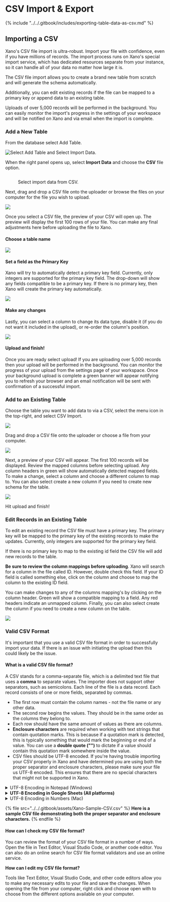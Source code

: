 # CSV Import & Export

{% include "../../.gitbook/includes/exporting-table-data-as-csv.md" %}

## Importing a CSV

Xano's CSV file import is ultra-robust. Import your file with confidence, even if you have millions of records. The import process runs on Xano's special import service, which has dedicated resources separate from your instance, so it can handle all of your data no matter how large it is.

The CSV file import allows you to create a brand new table from scratch and will generate the schema automatically.&#x20;

Additionally, you can edit existing records if the file can be mapped to a primary key or append data to an existing table.&#x20;

Uploads of over 5,000 records will be performed in the background. You can easily monitor the import's progress in the settings of your workspace and will be notified on Xano and via email when the import is complete.&#x20;

### Add a New Table

From the database select Add Table.

![Select Add Table and Select Import Data.](<../../.gitbook/assets/CleanShot 2021-12-07 at 15.52.56.png>)

When the right panel opens up, select **Import Data** and choose the **CSV** file option.

<figure><img src="../../.gitbook/assets/CleanShot 2024-07-12 at 15.56.11.png" alt=""><figcaption><p>Select import data from CSV.</p></figcaption></figure>

Next, drag and drop a CSV file onto the uploader or browse the files on your computer for the file you wish to upload.

![](<../../.gitbook/assets/CleanShot 2021-12-07 at 15.57.02.png>)

Once you select a CSV file, the preview of your CSV will open up. The preview will display the first 100 rows of your file. You can make any final adjustments here before uploading the file to Xano.

#### Choose a table name

![](<../../.gitbook/assets/CleanShot 2021-12-07 at 16.02.28.png>)

#### Set a field as the Primary Key

Xano will try to automatically detect a primary key field. Currently, only integers are supported for the primary key field. The drop-down will show any fields compatible to be a primary key. If there is no primary key, then Xano will create the primary key automatically.&#x20;

![](<../../.gitbook/assets/CleanShot 2021-12-07 at 16.06.03.png>)

#### Make any changes

Lastly, you can select a column to change its data type, disable it (if you do not want it included in the upload), or re-order the column's position.&#x20;

![](<../../.gitbook/assets/CleanShot 2021-12-07 at 16.07.09.png>)

#### Upload and finish!

Once you are ready select upload! If you are uploading over 5,000 records then your upload will be performed in the background. You can monitor the progress of your upload from the settings page of your workspace. Once your background upload is complete a green banner will appear notifying you to refresh your browser and an email notification will be sent with confirmation of a successful import.&#x20;

### Add to an Existing Table

Choose the table you want to add data to via a CSV, select the menu icon in the top-right, and select CSV Import.&#x20;

![](<../../.gitbook/assets/CleanShot 2021-12-07 at 16.29.56.png>)

Drag and drop a CSV file onto the uploader or choose a file from your computer.&#x20;

![](<../../.gitbook/assets/CleanShot 2021-12-07 at 16.33.02.png>)

Next, a preview of your CSV will appear. The first 100 records will be displayed. Review the mapped columns before selecting upload. Any column headers in green will show automatically detected mapped fields. To make a change, select a column and choose a different column to map to. You can also select create a new column if you need to create new schema for the table.

![](<../../.gitbook/assets/CleanShot 2021-12-07 at 16.34.17.png>)

Hit upload and finish!&#x20;

### Edit Records in an Existing Table

To edit an existing record the CSV file must have a primary key. The primary key will be mapped to the primary key of the existing records to make the updates. Currently, only integers are supported for the primary key field.

If there is no primary key to map to the existing id field the CSV file will add new records to the table.

**Be sure to review the column mappings before uploading**. Xano will search for a column in the file called ID. However, double check this field. If your ID field is called something else, click on the column and choose to map the column to the existing ID field.&#x20;

You can make changes to any of the columns mapping's by clicking on the column header. Green will show a compatible mapping to a field. Any red headers indicate an unmapped column. Finally, you can also select create the column if you need to create a new column on the table.

![](<../../.gitbook/assets/CleanShot 2021-12-07 at 16.48.41.png>)

### Valid CSV Format

It's important that you use a valid CSV file format in order to successfully import your data. If there is an issue with initiating the upload then this could likely be the issue.

#### What is a valid CSV file format?

A CSV stands for a comma-separate file, which is a delimited text file that uses a **comma** to separate values. The importer does not support other separators, such as semicolons. Each line of the file is a data record. Each record consists of one or more fields, separated by commas.

* The first row must contain the column names - not the file name or any other data.&#x20;
* The second row begins the values. They should be in the same order as the columns they belong to.
* Each row should have the same amount of values as there are columns.&#x20;
* **Enclosure characters** are required when working with text strings that contain quotation marks. This is because if a quotation mark is detected, this is typically something that would mark the beginning or end of a value. You can use a **double quote ("")** to dictate if a value should contain this quotation mark somewhere inside the value.
* CSV files should be UTF-8 encoded. If you're having trouble importing your CSV properly in Xano and have determined you are using both the proper separator and enclosure characters, please make sure your file us UTF-8 encoded. This ensures that there are no special characters that might not be supported in Xano.

<details>

<summary>UTF-8 Encoding in Notepad (Windows)</summary>

1. Open your file in Notepad.
2. Click File > Save As...
3. Click "Save As Type", and choose All Files.
4. Click "UTF-8" in the Encoding dropdown.
5. Save the file.

</details>

<details>

<summary><strong>UTF-8 Encoding in Google Sheets (All platforms)</strong></summary>

1. Open your file in Google Sheets
2. Click File > Download > Comma separated values (CSV)
3. The file will be downloaded in CSV format using UTF-8 encoding.

</details>

<details>

<summary>UTF-8 Encoding in Numbers (Mac)</summary>

1. Open your file in Numbers
2. Click File > Export To... > CSV
3. In the "Text Encoding" dropdown, choose UTF-8
4. Save the file.

</details>

{% file src="../../.gitbook/assets/Xano-Sample-CSV.csv" %}
**Here is a sample CSV file demonstrating both the proper separator and enclosure characters.**
{% endfile %}

#### How can I check my CSV file format?

You can review the format of your CSV file format in a number of ways. Open the file in Text Editor, Visual Studio Code, or another code editor. You can also do an online search for CSV file format validators and use an online service.&#x20;

**How can I edit my CSV file format?**

Tools like Text Editor, Visual Studio Code, and other code editors allow you to make any necessary edits to your file and save the changes. When opening the file from your computer, right click and choose open with to choose from the different options available on your computer.



